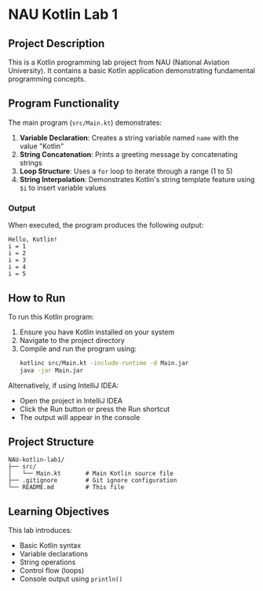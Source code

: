 # NAU Kotlin Lab 1

## Project Description

This is a Kotlin programming lab project from NAU (National Aviation University). It contains a basic Kotlin application demonstrating fundamental programming concepts.

## Program Functionality

The main program (`src/Main.kt`) demonstrates:

1. **Variable Declaration**: Creates a string variable named `name` with the value "Kotlin"
2. **String Concatenation**: Prints a greeting message by concatenating strings
3. **Loop Structure**: Uses a `for` loop to iterate through a range (1 to 5)
4. **String Interpolation**: Demonstrates Kotlin's string template feature using `$i` to insert variable values

### Output

When executed, the program produces the following output:

```
Hello, Kotlin!
i = 1
i = 2
i = 3
i = 4
i = 5
```

## How to Run

To run this Kotlin program:

1. Ensure you have Kotlin installed on your system
2. Navigate to the project directory
3. Compile and run the program using:
   ```bash
   kotlinc src/Main.kt -include-runtime -d Main.jar
   java -jar Main.jar
   ```

Alternatively, if using IntelliJ IDEA:
- Open the project in IntelliJ IDEA
- Click the Run button or press the Run shortcut
- The output will appear in the console

## Project Structure

```
NAU-kotlin-lab1/
├── src/
│   └── Main.kt       # Main Kotlin source file
├── .gitignore        # Git ignore configuration
└── README.md         # This file
```

## Learning Objectives

This lab introduces:
- Basic Kotlin syntax
- Variable declarations
- String operations
- Control flow (loops)
- Console output using `println()`
